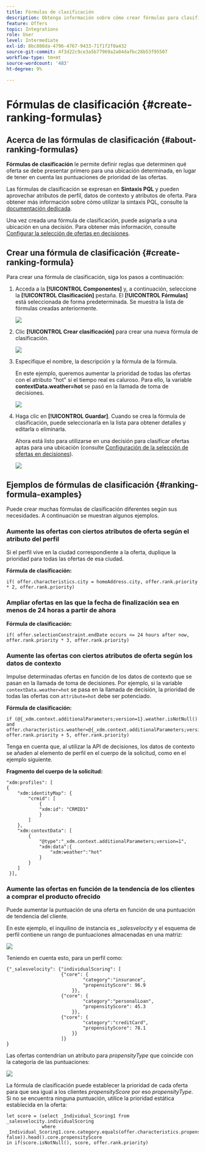 ```yaml
---
title: Fórmulas de clasificación
description: Obtenga información sobre cómo crear fórmulas para clasificar ofertas
feature: Offers
topic: Integrations
role: User
level: Intermediate
exl-id: 8bc808da-4796-4767-9433-71f1f2f0a432
source-git-commit: 4f3d22c9ce3a5b77969a2a04dafbc28b53f95507
workflow-type: tm+mt
source-wordcount: '483'
ht-degree: 9%

---
```


# Fórmulas de clasificación {#create-ranking-formulas}

## Acerca de las fórmulas de clasificación {#about-ranking-formulas}

**Fórmulas de clasificación** le permite definir reglas que determinen qué oferta se debe presentar primero para una ubicación determinada, en lugar de tener en cuenta las puntuaciones de prioridad de las ofertas.

Las fórmulas de clasificación se expresan en **Sintaxis PQL** y pueden aprovechar atributos de perfil, datos de contexto y atributos de oferta. Para obtener más información sobre cómo utilizar la sintaxis PQL, consulte la [documentación dedicada](https://experienceleague.adobe.com/docs/experience-platform/segmentation/pql/overview.html).

Una vez creada una fórmula de clasificación, puede asignarla a una ubicación en una decisión. Para obtener más información, consulte [Configurar la selección de ofertas en decisiones](../offer-activities/configure-offer-selection.md).

## Crear una fórmula de clasificación {#create-ranking-formula}

Para crear una fórmula de clasificación, siga los pasos a continuación:

1. Acceda a la **[!UICONTROL Componentes]** y, a continuación, seleccione la **[!UICONTROL Clasificación]** pestaña. El **[!UICONTROL Fórmulas]** está seleccionada de forma predeterminada. Se muestra la lista de fórmulas creadas anteriormente.

   ![](../assets/rankings-list.png)

1. Clic **[!UICONTROL Crear clasificación]** para crear una nueva fórmula de clasificación.

   ![](../assets/ranking-create-formula.png)

1. Especifique el nombre, la descripción y la fórmula de la fórmula.

   En este ejemplo, queremos aumentar la prioridad de todas las ofertas con el atributo &quot;hot&quot; si el tiempo real es caluroso. Para ello, la variable **contextData.weather=hot** se pasó en la llamada de toma de decisiones.

   ![](../assets/ranking-syntax.png)

1. Haga clic en **[!UICONTROL Guardar]**. Cuando se crea la fórmula de clasificación, puede seleccionarla en la lista para obtener detalles y editarla o eliminarla.

   Ahora está listo para utilizarse en una decisión para clasificar ofertas aptas para una ubicación (consulte [Configuración de la selección de ofertas en decisiones](../offer-activities/configure-offer-selection.md)).

   ![](../assets/ranking-formula-created.png)

## Ejemplos de fórmulas de clasificación {#ranking-formula-examples}

Puede crear muchas fórmulas de clasificación diferentes según sus necesidades. A continuación se muestran algunos ejemplos.

<!--
Boost by offer ID

Boost the priority of an offer with the offer ID *xcore:personalized-offer:13d213cd4cb328ec* by 5.

**Ranking formula:**

```
if( offer._id = "xcore:personalized-offer:13d213cd4cb328ec", offer.rank.priority + 5, offer.rank.priority)
```

Change the offer priority based on a certain profile attribute

Set the offer priority to 30 for offer *xcore:personalized-offer:13d213cd4cb328ec* if the user lives in the city of Bondi.

**Ranking formula:**

```
if( offer._id = "xcore:personalized-offer:13d213cd4cb328ec" and homeAddress.city.equals("Bondi", false), 30, offer.rank.priority)
```

Boost multiple offers by offer ID based on the presence of a profile's segment membership

Boost the priority of offers based on whether the user is a member of a priority segment, which is configured as an attribute in the offer.

**Ranking formula:**

```
if( segmentMembership.get("ups").get(offer.characteristics.prioritySegmentId).status in (["realized","existing"]), offer.rank.priority + 10, offer.rank.priority)
```
-->

### Aumente las ofertas con ciertos atributos de oferta según el atributo del perfil

Si el perfil vive en la ciudad correspondiente a la oferta, duplique la prioridad para todas las ofertas de esa ciudad.

**Fórmula de clasificación:**

```
if( offer.characteristics.city = homeAddress.city, offer.rank.priority * 2, offer.rank.priority)
```

### Ampliar ofertas en las que la fecha de finalización sea en menos de 24 horas a partir de ahora

**Fórmula de clasificación:**

```
if( offer.selectionConstraint.endDate occurs <= 24 hours after now, offer.rank.priority * 3, offer.rank.priority)
```

### Aumente las ofertas con ciertos atributos de oferta según los datos de contexto

Impulse determinadas ofertas en función de los datos de contexto que se pasan en la llamada de toma de decisiones. Por ejemplo, si la variable `contextData.weather=hot` se pasa en la llamada de decisión, la prioridad de todas las ofertas con `attribute=hot` debe ser potenciado.

**Fórmula de clasificación:**

```
if (@{_xdm.context.additionalParameters;version=1}.weather.isNotNull()
and offer.characteristics.weather=@{_xdm.context.additionalParameters;version=1}.weather, offer.rank.priority + 5, offer.rank.priority)
```

Tenga en cuenta que, al utilizar la API de decisiones, los datos de contexto se añaden al elemento de perfil en el cuerpo de la solicitud, como en el ejemplo siguiente.

**Fragmento del cuerpo de la solicitud:**

```
"xdm:profiles": [
{
    "xdm:identityMap": {
        "crmid": [
            {
            "xdm:id": "CRMID1"
            }
        ]
    },
    "xdm:contextData": [
        {
            "@type":"_xdm.context.additionalParameters;version=1",
            "xdm:data":{
                "xdm:weather":"hot"
            }
        }
    ]
 }],
```

### Aumente las ofertas en función de la tendencia de los clientes a comprar el producto ofrecido

Puede aumentar la puntuación de una oferta en función de una puntuación de tendencia del cliente.

En este ejemplo, el inquilino de instancia es *_salesvelocity* y el esquema de perfil contiene un rango de puntuaciones almacenadas en una matriz:

![](../assets/ranking-example-schema.png)

Teniendo en cuenta esto, para un perfil como:

```
{"_salesvelocity": {"individualScoring": [
                    {"core": {
                            "category":"insurance",
                            "propensityScore": 96.9
                        }},
                    {"core": {
                            "category":"personalLoan",
                            "propensityScore": 45.3
                        }},
                    {"core": {
                            "category":"creditCard",
                            "propensityScore": 78.1
                        }}
                    ]}
}
```

Las ofertas contendrían un atributo para *propensityType* que coincide con la categoría de las puntuaciones:

![](../assets/ranking-example-propensityType.png)

La fórmula de clasificación puede establecer la prioridad de cada oferta para que sea igual a los clientes *propensityScore* por eso *propensityType*. Si no se encuentra ninguna puntuación, utilice la prioridad estática establecida en la oferta:

```
let score = (select _Individual_Scoring1 from _salesvelocity.individualScoring
             where _Individual_Scoring1.core.category.equals(offer.characteristics.propensityType, false)).head().core.propensityScore
in if(score.isNotNull(), score, offer.rank.priority)
```

